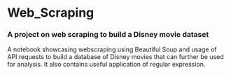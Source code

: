 # Web_Scraping
 ### A project on web scraping to build a Disney movie dataset

A notebook showcasing webscraping using Beautiful Soup and usage of API requests to build a database of Disney movies that can further be used for analysis. It also contains useful application of regular expression. 